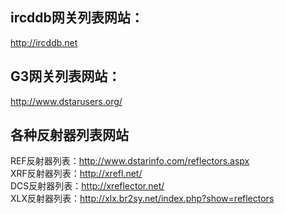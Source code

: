 ## ircddb网关列表网站：
http://ircddb.net

## G3网关列表网站：
http://www.dstarusers.org/


## 各种反射器列表网站
REF反射器列表：http://www.dstarinfo.com/reflectors.aspx  
XRF反射器列表：http://xrefl.net/  
DCS反射器列表：http://xreflector.net/  
XLX反射器列表：http://xlx.br2sy.net/index.php?show=reflectors
